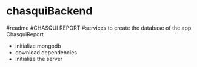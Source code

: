 # chasquiBackend
#readme
#CHASQUI REPORT
#services to create the database of the app ChasquiReport


* initialize mongodb
* download dependencies
* initialize the server
